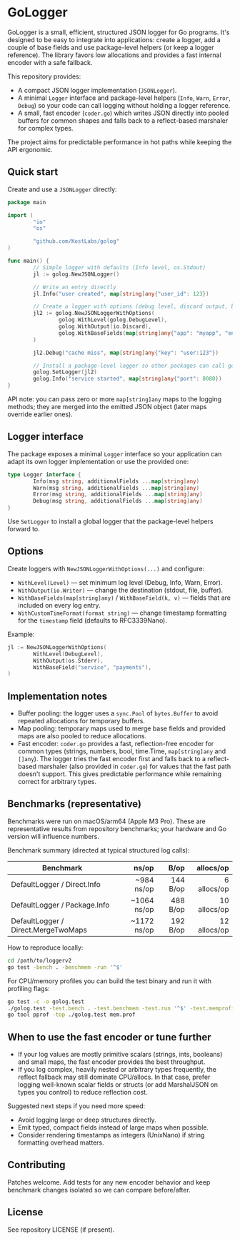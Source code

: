 # GoLogger

GoLogger is a small, efficient, structured JSON logger for Go programs. It's
designed to be easy to integrate into applications: create a logger, add a
couple of base fields and use package-level helpers (or keep a logger
reference). The library favors low allocations and provides a fast internal
encoder with a safe fallback.

This repository provides:

- A compact JSON logger implementation (`JSONLogger`).
- A minimal `Logger` interface and package-level helpers (`Info`, `Warn`,
	`Error`, `Debug`) so your code can call logging without holding a logger
	reference.
- A small, fast encoder (`coder.go`) which writes JSON directly into pooled
	buffers for common shapes and falls back to a reflect-based marshaler for
	complex types.

The project aims for predictable performance in hot paths while keeping the
API ergonomic.

## Quick start

Create and use a `JSONLogger` directly:

```go
package main

import (
		"io"
		"os"

		"github.com/KostLabs/golog"
)

func main() {
		// Simple logger with defaults (Info level, os.Stdout)
		jl := golog.NewJSONLogger()

		// Write an entry directly
		jl.Info("user created", map[string]any{"user_id": 123})

		// Create a logger with options (debug level, discard output, base fields)
		jl2 := golog.NewJSONLoggerWithOptions(
				golog.WithLevel(golog.DebugLevel),
				golog.WithOutput(io.Discard),
				golog.WithBaseFields(map[string]any{"app": "myapp", "env": "dev"}),
		)

		jl2.Debug("cache miss", map[string]any{"key": "user:123"})

		// Install a package-level logger so other packages can call golog.Info(...)
		golog.SetLogger(jl2)
		golog.Info("service started", map[string]any{"port": 8080})
}
```

API note: you can pass zero or more `map[string]any` maps to the logging
methods; they are merged into the emitted JSON object (later maps override
earlier ones).

## Logger interface

The package exposes a minimal `Logger` interface so your application can
adapt its own logger implementation or use the provided one:

```go
type Logger interface {
		Info(msg string, additionalFields ...map[string]any)
		Warn(msg string, additionalFields ...map[string]any)
		Error(msg string, additionalFields ...map[string]any)
		Debug(msg string, additionalFields ...map[string]any)
}
```

Use `SetLogger` to install a global logger that the package-level helpers
forward to.

## Options

Create loggers with `NewJSONLoggerWithOptions(...)` and configure:

- `WithLevel(Level)` — set minimum log level (Debug, Info, Warn, Error).
- `WithOutput(io.Writer)` — change the destination (stdout, file, buffer).
- `WithBaseFields(map[string]any)` / `WithBaseField(k, v)` — fields that
	are included on every log entry.
- `WithCustomTimeFormat(format string)` — change timestamp formatting for
	the `timestamp` field (defaults to RFC3339Nano).

Example:

```go
jl := NewJSONLoggerWithOptions(
		WithLevel(DebugLevel),
		WithOutput(os.Stderr),
		WithBaseField("service", "payments"),
)
```

## Implementation notes

- Buffer pooling: the logger uses a `sync.Pool` of `bytes.Buffer` to avoid
	repeated allocations for temporary buffers.
- Map pooling: temporary maps used to merge base fields and provided maps are
	also pooled to reduce allocations.
- Fast encoder: `coder.go` provides a fast, reflection-free encoder for
	common types (strings, numbers, bool, time.Time, `map[string]any` and
	`[]any`). The logger tries the fast encoder first and falls back to a
	reflect-based marshaler (also provided in `coder.go`) for values that the
	fast path doesn't support. This gives predictable performance while
	remaining correct for arbitrary types.

## Benchmarks (representative)

Benchmarks were run on macOS/arm64 (Apple M3 Pro). These are representative
results from repository benchmarks; your hardware and Go version will
influence numbers.

Benchmark summary (directed at typical structured log calls):

| Benchmark | ns/op | B/op | allocs/op |
|---|---:|---:|---:|
| DefaultLogger / Direct.Info | ~984 ns/op | 144 B/op | 6 allocs/op |
| DefaultLogger / Package.Info | ~1064 ns/op | 488 B/op | 10 allocs/op |
| DefaultLogger / Direct.MergeTwoMaps | ~1172 ns/op | 192 B/op | 12 allocs/op |

How to reproduce locally:

```bash
cd /path/to/loggerv2
go test -bench . -benchmem -run '^$'
```

For CPU/memory profiles you can build the test binary and run it with
profiling flags:

```bash
go test -c -o golog.test
./golog.test -test.bench . -test.benchmem -test.run '^$' -test.memprofile=mem.prof -test.cpuprofile=cpu.prof
go tool pprof -top ./golog.test mem.prof
```

## When to use the fast encoder or tune further

- If your log values are mostly primitive scalars (strings, ints, booleans)
	and small maps, the fast encoder provides the best throughput.
- If you log complex, heavily nested or arbitrary types frequently, the
	reflect fallback may still dominate CPU/allocs. In that case, prefer
	logging well-known scalar fields or structs (or add MarshalJSON on types
	you control) to reduce reflection cost.

Suggested next steps if you need more speed:

- Avoid logging large or deep structures directly.
- Emit typed, compact fields instead of large maps when possible.
- Consider rendering timestamps as integers (UnixNano) if string formatting
	overhead matters.

## Contributing

Patches welcome. Add tests for any new encoder behavior and keep benchmark
changes isolated so we can compare before/after.

## License

See repository LICENSE (if present).

